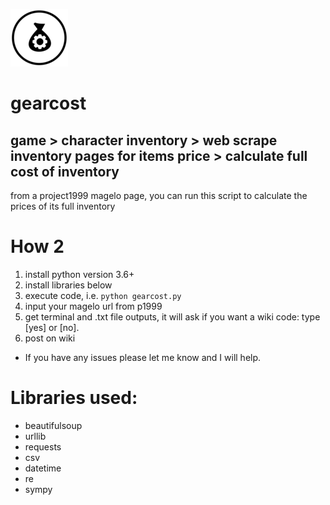 
 ![](/gearcost_small.png)

# gearcost
game > character inventory > web scrape inventory pages for items price > calculate full cost of inventory
-
from a project1999 magelo page, you can run this script to calculate the prices of its full inventory

# How 2
1. install python version 3.6+
2. install libraries below
3. execute code, i.e. `python gearcost.py`
4. input your magelo url from p1999
5. get terminal and .txt file outputs, it will ask if you want a wiki code: type [yes] or [no].
6. post on wiki

* If you have any issues please let me know and I will help.

# Libraries used:
- beautifulsoup
- urllib
- requests
- csv
- datetime
- re
- sympy
